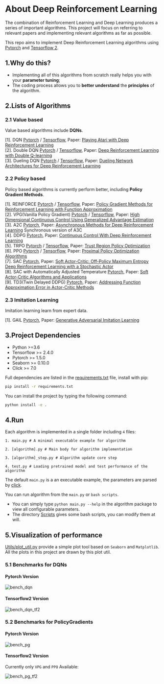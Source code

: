 # About Deep Reinforcement Learning

The combination of Reinforcement Learning and Deep Learning produces a series of important algorithms. This project will focus on referring to 
relevant papers and implementing relevant algorithms as far as possible. 

This repo aims to implement Deep Reinforcement Learning algorithms using [Pytorch](https://pytorch.org/) and [Tensorflow 2](https://www.tensorflow.org/).


## 1.Why do this?

- Implementing all of this algorithms from scratch really helps you with your **parameter tuning**; 
- The coding process allows you to **better understand** the **principles** of the algorithm.

## 2.Lists of Algorithms

### 2.1 Value based

Value based algorithms include **DQNs**.

[1]. DQN [Pytorch](Algorithms/pytorch/DQN) / [Tensorflow](Algorithms/tf2/DQN), Paper:  [Playing Atari with Deep Reinforcement Learning](https://arxiv.org/abs/1312.5602)  
[2]. Double DQN [Pytorch](Algorithms/pytorch/DoubleDQN) / [Tensorflow](Algorithms/tf2/DoubleDQN),  Paper: [Deep Reinforcement Learning with Double Q-learning](https://arxiv.org/abs/1509.06461)  
[3]. Dueling DQN [Pytorch](Algorithms/pytorch/DuelingDQN) / [Tensorflow](Algorithms/tf2/DuelingDQN), Paper: [Dueling Network Architectures for Deep Reinforcement Learning](https://arxiv.org/abs/1511.06581)   


### 2.2 Policy based

Policy based algorithms is currently perform better, including **Policy Gradient Methods**.

[1]. REINFORCE [Pytorch](Algorithms/pytorch/REINFORCE) / [Tensorflow](Algorithms/tf2/REINFORCE), Paper: [Policy Gradient Methods for Reinforcement Learning with Function Approximation](https://papers.nips.cc/paper/1713-policy-gradient-methods-for-reinforcement-learning-with-function-approximation.pdf)  
[2]. VPG(Vanilla Policy Gradient) [Pytorch](Algorithms/pytorch/VPG) / [Tensorflow](Algorithms/tf2/VPG), Paper: [High Dimensional Continuous Control Using Generalized Advantage Estimation](https://arxiv.org/abs/1506.02438)  
[3]. A2C [Pytorch](Algorithms/pytorch/A2C), Paper: [Asynchronous Methods for Deep Reinforcement Learning](https://arxiv.org/abs/1602.01783) Synchronous version of A3C  
[4]. DDPG [Pytorch](Algorithms/pytorch/DDPG), Paper: [Continuous Control With Deep Reinforcement Learning](https://arxiv.org/abs/1509.02971)  
[5]. TRPO [Pytorch](Algorithms/pytorch/TRPO) / [Tensorflow](Algorithms/tf2/TRPO), Paper: [Trust Region Policy Optimization](https://arxiv.org/abs/1502.05477)  
[6]. PPO [Pytorch](Algorithms/pytorch/PPO) / [Tensorflow](Algorithms/tf2/PPO), Paper: [Proximal Policy Optimization Algorithms](https://arxiv.org/abs/1707.06347)  
[7]. SAC [Pytorch](Algorithms/pytorch/SAC), Paper: [Soft Actor-Critic: Off-Policy Maximum Entropy Deep Reinforcement Learning with a Stochastic Actor](https://arxiv.org/pdf/1801.01290.pdf)  
[8]. SAC with Automatically Adjusted Temperature [Pytorch](Algorithms/pytorch/SAC_Alpha), Paper: [Soft Actor-Critic Algorithms and Applications](https://arxiv.org/pdf/1812.05905.pdf)  
[9]. TD3(Twin Delayed DDPG) [Pytorch](Algorithms/pytorch/TD3), Paper: [Addressing Function Approximation Error in Actor-Critic Methods](https://arxiv.org/abs/1802.09477)  
    

### 2.3 Imitation Learning

Imitation learning learn from expert data.

[1]. GAIL [Pytorch](Algorithms/pytorch/GAIL), Paper: [Generative Adversarial Imitation Learning](https://arxiv.org/pdf/1606.03476.pdf)     


## 3.Project Dependencies

- Python >=3.6  
- Tensorflow >= 2.4.0
- Pytorch >= 1.5.0  
- Seaborn >= 0.10.0  
- Click >= 7.0  

Full dependencies are listed in the [requirements.txt](requirements.txt) file, install with pip:

```bash
pip install -r requirements.txt
```

You can install the project by typing the following command:

```bash
python install -e .
```

## 4.Run

Each algorithm is implemented in a single folder including `4` files:

```text
1. main.py # A minimal executable example for algorithm  

2. [algorithm].py # Main body for algorithm implementation  

3. [algorithm]_step.py # Algorithm update core step 

4. test.py # Loading pretrained model and test performance of the algorithm

````

The default `main.py` is a an executable example, the parameters are parsed by [click](https://click.palletsprojects.com/en/7.x/).

You can run algorithm from the  `main.py` or `bash scripts`. 
- You can simply type `python main.py --help` in the algorithm package to view all configurable parameters. 
- The directory [Scripts](Scripts) gives some bash scripts, you can modify them at will.

## 5.Visualization of performance

[Utils/plot_util.py](Utils/plot_util.py) provide a simple plot tool based on `Seaborn` and `Matplotlib`.
All the plots in this project are drawn by this plot util.

### 5.1 Benchmarks for DQNs

#### **Pytorch Version**

![bench_dqn](Algorithms/images/bench_dqn.png)

#### **Tensorflow2 Version**

![bench_dqn_tf2](Algorithms/images/bench_dqn_tf2.png)

 
### 5.2 Benchmarks for PolicyGradients

#### **Pytorch Version**

![bench_pg](Algorithms/images/bench_pg.png)

#### **Tensorflow2 Version**

Currently only `VPG` and `PPO` Available:

![bench_pg_tf2](Algorithms/images/bench_pg_tf2.png)
